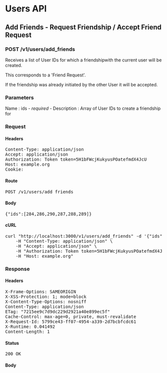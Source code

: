 # Users API

## Add Friends - Request Friendship / Accept Friend Request

### POST /v1/users/add_friends

Receives a list of User IDs for which a friendshipwith the current user will be created.

This corresponds to a &#39;Friend Request&#39;.

If the friendship was already initiated by the other User it will be accepted.



### Parameters

Name : ids *- required -*
Description : Array of User IDs to create a friendship for

### Request

#### Headers

<pre>Content-Type: application/json
Accept: application/json
Authorization: Token token=5H1bFWcjKukyusPOatefmdX4JcU
Host: example.org
Cookie: </pre>

#### Route

<pre>POST /v1/users/add_friends</pre>

#### Body

<pre>{"ids":[284,286,290,287,288,289]}</pre>

#### cURL

<pre class="request">curl &quot;http://localhost:3000/v1/users/add_friends&quot; -d &#39;{&quot;ids&quot;:[284,286,290,287,288,289]}&#39; -X POST \
	-H &quot;Content-Type: application/json&quot; \
	-H &quot;Accept: application/json&quot; \
	-H &quot;Authorization: Token token=5H1bFWcjKukyusPOatefmdX4JcU&quot; \
	-H &quot;Host: example.org&quot;</pre>

### Response

#### Headers

<pre>X-Frame-Options: SAMEORIGIN
X-XSS-Protection: 1; mode=block
X-Content-Type-Options: nosniff
Content-Type: application/json
ETag: &quot;7215ee9c7d9dc229d2921a40e899ec5f&quot;
Cache-Control: max-age=0, private, must-revalidate
X-Request-Id: 5799ce43-ff07-4954-a339-2d7bcbfcdc61
X-Runtime: 0.041492
Content-Length: 1</pre>

#### Status

<pre>200 OK</pre>

#### Body

<pre></pre>
